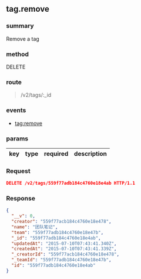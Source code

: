 ## tag.remove

### summary
Remove a tag

### method
DELETE

### route
> /v2/tags/:_id

### events
* [tag:remove](../event/tag.remove.html)

### params
| key            | type               | required | description                                                               |
| -------------- | ------------------ | -------- | ------------------------------------------------------------------------- |

### Request
```json
DELETE /v2/tags/559f77adb184c4760e18e4ab HTTP/1.1
```

### Response
```json
{
  "__v": 0,
  "creator": "559f77acb184c4760e18e478",
  "name": "团队笔记",
  "team": "559f77adb184c4760e18e47b",
  "_id": "559f77adb184c4760e18e4ab",
  "updatedAt": "2015-07-10T07:43:41.340Z",
  "createdAt": "2015-07-10T07:43:41.339Z",
  "_creatorId": "559f77acb184c4760e18e478",
  "_teamId": "559f77adb184c4760e18e47b",
  "id": "559f77adb184c4760e18e4ab"
}
```
